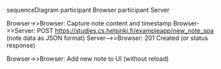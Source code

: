 sequenceDiagram
participant Browser
participant Server

Browser->>Browser: Capture note content and timestamp
Browser->>Server: POST https://studies.cs.helsinki.fi/exampleapp/new_note_spa (note data as JSON format)
Server-->>Browser: 201 Created (or status response)

Browser->>Browser: Add new note to UI (without reload)
